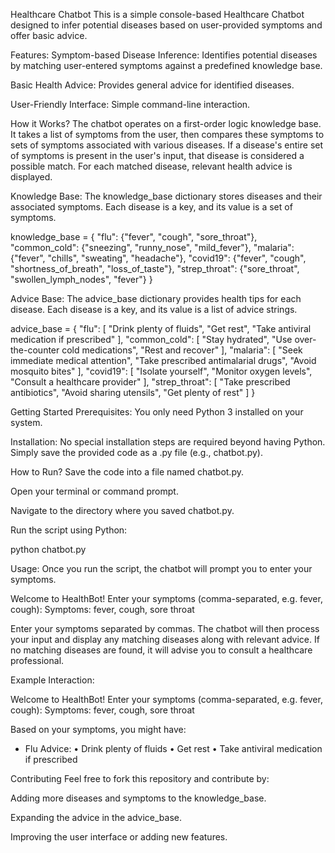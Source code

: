 Healthcare Chatbot
This is a simple console-based Healthcare Chatbot designed to infer potential diseases based on user-provided symptoms and offer basic advice.

Features:
Symptom-based Disease Inference: Identifies potential diseases by matching user-entered symptoms against a predefined knowledge base.

Basic Health Advice: Provides general advice for identified diseases.

User-Friendly Interface: Simple command-line interaction.

How it Works?
The chatbot operates on a first-order logic knowledge base. It takes a list of symptoms from the user, then compares these symptoms to sets of symptoms associated with various diseases. If a disease's entire set of symptoms is present in the user's input, that disease is considered a possible match. For each matched disease, relevant health advice is displayed.

Knowledge Base:
The knowledge_base dictionary stores diseases and their associated symptoms. Each disease is a key, and its value is a set of symptoms.

knowledge_base = {
    "flu": {"fever", "cough", "sore_throat"},
    "common_cold": {"sneezing", "runny_nose", "mild_fever"},
    "malaria": {"fever", "chills", "sweating", "headache"},
    "covid19": {"fever", "cough", "shortness_of_breath", "loss_of_taste"},
    "strep_throat": {"sore_throat", "swollen_lymph_nodes", "fever"}
}

Advice Base:
The advice_base dictionary provides health tips for each disease. Each disease is a key, and its value is a list of advice strings.

advice_base = {
    "flu": [
        "Drink plenty of fluids",
        "Get rest",
        "Take antiviral medication if prescribed"
    ],
    "common_cold": [
        "Stay hydrated",
        "Use over-the-counter cold medications",
        "Rest and recover"
    ],
    "malaria": [
        "Seek immediate medical attention",
        "Take prescribed antimalarial drugs",
        "Avoid mosquito bites"
    ],
    "covid19": [
        "Isolate yourself",
        "Monitor oxygen levels",
        "Consult a healthcare provider"
    ],
    "strep_throat": [
        "Take prescribed antibiotics",
        "Avoid sharing utensils",
        "Get plenty of rest"
    ]
}

Getting Started
Prerequisites:
You only need Python 3 installed on your system.

Installation:
No special installation steps are required beyond having Python. Simply save the provided code as a .py file (e.g., chatbot.py).

How to Run?
Save the code into a file named chatbot.py.

Open your terminal or command prompt.

Navigate to the directory where you saved chatbot.py.

Run the script using Python:

python chatbot.py

Usage:
Once you run the script, the chatbot will prompt you to enter your symptoms.

Welcome to HealthBot!
Enter your symptoms (comma-separated, e.g. fever, cough):
Symptoms: fever, cough, sore throat

Enter your symptoms separated by commas. The chatbot will then process your input and display any matching diseases along with relevant advice. If no matching diseases are found, it will advise you to consult a healthcare professional.

Example Interaction:

Welcome to HealthBot!
Enter your symptoms (comma-separated, e.g. fever, cough):
Symptoms: fever, cough, sore throat

Based on your symptoms, you might have:
- Flu
  Advice:
   • Drink plenty of fluids
   • Get rest
   • Take antiviral medication if prescribed

Contributing
Feel free to fork this repository and contribute by:

Adding more diseases and symptoms to the knowledge_base.

Expanding the advice in the advice_base.

Improving the user interface or adding new features.

